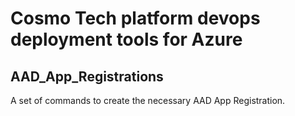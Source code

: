# Cosmo Tech platform devops deployment tools for Azure
## AAD_App_Registrations
A set of commands to create the necessary AAD App Registration.
